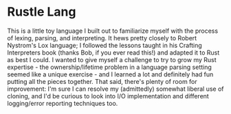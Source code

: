 # Rustle Lang

This is a little toy language I built out to familiarize myself with the process of lexing, parsing, and interpreting. It hews pretty closely to Robert Nystrom's Lox language; I followed the lessons taught in his Crafting Interpreters book (thanks Bob, if you ever read this!) and adapted it to Rust as best I could. I wanted to give myself a challenge to try to grow my Rust expertise - the ownership/lifetime problem in a language parsing setting seemed like a unique exercise - and I learned a lot and definitely had fun putting all the pieces together. That said, there's plenty of room for improvement: I'm sure I can resolve my (admittedly) somewhat liberal use of cloning, and I'd be curious to look into I/O implementation and different logging/error reporting techniques too.